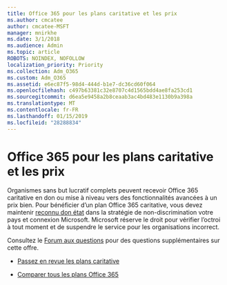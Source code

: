 ```yaml
---
title: Office 365 pour les plans caritative et les prix
ms.author: cmcatee
author: cmcatee-MSFT
manager: mnirkhe
ms.date: 3/1/2018
ms.audience: Admin
ms.topic: article
ROBOTS: NOINDEX, NOFOLLOW
localization_priority: Priority
ms.collection: Adm_O365
ms.custom: Adm_O365
ms.assetid: e6ec87f5-98d4-444d-b1e7-dc36cd60f064
ms.openlocfilehash: c497b63381c32e8707c4d1565bdd4ae8fa253cd1
ms.sourcegitcommit: d6ea5e9458a2b8ceaab3ac4bd483e1130b9a398a
ms.translationtype: MT
ms.contentlocale: fr-FR
ms.lasthandoff: 01/15/2019
ms.locfileid: "28288834"
---
```

# <a name="office-365-for-nonprofit-plans-and-pricing"></a>Office 365 pour les plans caritative et les prix

Organismes sans but lucratif complets peuvent recevoir Office 365 caritative en don ou mise à niveau vers des fonctionnalités avancées à un prix bien. Pour bénéficier d’un plan Office 365 caritative, vous devez maintenir [reconnu don état](https://go.microsoft.com/fwlink/p/?LinkID=330253) dans la stratégie de non-discrimination votre pays et connexion Microsoft. Microsoft réserve le droit pour vérifier l’octroi à tout moment et de suspendre le service pour les organisations incorrect. 
  
Consultez le [Forum aux questions](https://products.office.com/en-us/nonprofit/office-365-nonprofit) pour des questions supplémentaires sur cette offre. 
  
- [Passez en revue les plans caritative](https://products.office.com/en-us/nonprofit/office-365-nonprofit-plans-and-pricing?tab=1)
    
- [Comparer tous les plans Office 365](https://products.office.com/en-us/business/compare-more-office-365-for-business-plans)
    

